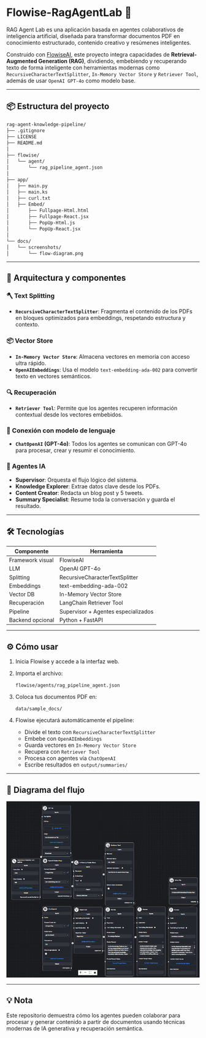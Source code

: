 # Flowise-RagAgentLab 🤖

RAG Agent Lab es una aplicación basada en agentes colaborativos de inteligencia artificial, diseñada para transformar documentos PDF en conocimiento estructurado, contenido creativo y resúmenes inteligentes. 

Construido con [FlowiseAI](https://flowiseai.com/), este proyecto integra capacidades de **Retrieval-Augmented Generation (RAG)**, dividiendo, embebiendo y recuperando texto de forma inteligente con herramientas modernas como `RecursiveCharacterTextSplitter`, `In-Memory Vector Store` y `Retriever Tool`, además de usar `OpenAI GPT-4o` como modelo base.

---

## 📦 Estructura del proyecto

```
rag-agent-knowledge-pipeline/
├── .gitignore
├── LICENSE
├── README.md
│
├── flowise/
│   └── agent/
│       └── rag_pipeline_agent.json
│
├── app/
│   ├── main.py
│   ├── main.ks
│   ├── curl.txt
│   ├── Embed/
│       ├── Fullpage-Html.html
│       ├── Fullpage-React.jsx
│       ├── PopUp-Html.js
│       └── PopUp-React.jsx
│
└── docs/
│   └── screenshots/
│       └── flow-diagram.png

```

---

## 🧠 Arquitectura y componentes

### 🪓 Text Splitting

- **`RecursiveCharacterTextSplitter`**: Fragmenta el contenido de los PDFs en bloques optimizados para embeddings, respetando estructura y contexto.

### 📦 Vector Store

- **`In-Memory Vector Store`**: Almacena vectores en memoria con acceso ultra rápido.
- **`OpenAIEmbeddings`**: Usa el modelo `text-embedding-ada-002` para convertir texto en vectores semánticos.

### 🔍 Recuperación

- **`Retriever Tool`**: Permite que los agentes recuperen información contextual desde los vectores embebidos.

### 💬 Conexión con modelo de lenguaje

- **`ChatOpenAI` (GPT-4o)**: Todos los agentes se comunican con GPT-4o para procesar, crear y resumir el conocimiento.

### 🧩 Agentes IA

- **Supervisor**: Orquesta el flujo lógico del sistema.
- **Knowledge Explorer**: Extrae datos clave desde los PDFs.
- **Content Creator**: Redacta un blog post y 5 tweets.
- **Summary Specialist**: Resume toda la conversación y guarda el resultado.

---

## 🛠️ Tecnologías

| Componente       | Herramienta                         |
|------------------|--------------------------------------|
| Framework visual | FlowiseAI                           |
| LLM              | OpenAI GPT-4o                        |
| Splitting        | RecursiveCharacterTextSplitter       |
| Embeddings       | text-embedding-ada-002               |
| Vector DB        | In-Memory Vector Store               |
| Recuperación     | LangChain Retriever Tool             |
| Pipeline         | Supervisor + Agentes especializados  |
| Backend opcional | Python + FastAPI                     |

---

## ⚙️ Cómo usar

1. Inicia Flowise y accede a la interfaz web.
2. Importa el archivo:
   ```
   flowise/agents/rag_pipeline_agent.json
   ```
3. Coloca tus documentos PDF en:
   ```
   data/sample_docs/
   ```
4. Flowise ejecutará automáticamente el pipeline:

   - Divide el texto con `RecursiveCharacterTextSplitter`
   - Embebe con `OpenAIEmbeddings`
   - Guarda vectores en `In-Memory Vector Store`
   - Recupera con `Retriever Tool`
   - Procesa con agentes vía `ChatOpenAI`
   - Escribe resultados en `output/summaries/`

---

## 📸 Diagrama del flujo

![Flujo de Agentes en Flowise](docs/screenshots/flow-diagram.png)

---

## 💡 Nota

Este repositorio demuestra cómo los agentes pueden colaborar para procesar y generar contenido a partir de documentos usando técnicas modernas de IA generativa y recuperación semántica.
